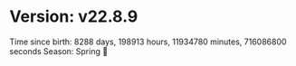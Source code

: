 # Version: v22.8.9
Time since birth: 8288 days, 198913 hours, 11934780 minutes, 716086800 seconds
Season: Spring 🌸
